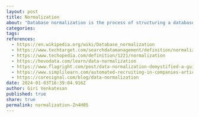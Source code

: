 ```yaml
---
layout: post
title: Normalization
about: "Database normalization is the process of structuring a database according to what’s called normal forms, with the final product being a relational database, free from data redundancy. More specifically, normalization involves organizing data based on assigned attributes as a part of a larger data model. The main objective of database normalization is to eliminate redundant data, minimize data modification errors, and simplify the query process."
categories:
tags:
references:
  - https://en.wikipedia.org/wiki/Database_normalization
  - https://www.techtarget.com/searchdatamanagement/definition/normalization
  - https://www.techopedia.com/definition/1221/normalization
  - https://hevodata.com/learn/data-normalization
  - https://www.flagright.com/post/data-normalization-demystified-a-guide-to-cleaner-data
  - https://www.simplilearn.com/automated-recruiting-in-companies-article
  - https://coresignal.com/blog/data-normalization
date: 2024-01-03T16:39:04.916Z
author: Giri Venkatesan
published: true
share: true
permalink: normalization-Zn4H05
---
```

